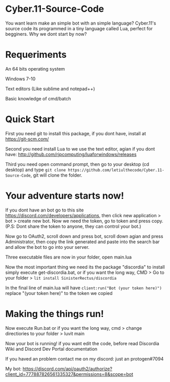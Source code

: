 # Cyber.11-Source-Code
You want learn make an simple bot with an simple language? Cyber.11's source code its programmed in a tiny language called Lua, perfect for begginers.
Why we dont start by now?

# Requeriments
An 64 bits operating system

Windows 7-10

Text editors (Like sublime and notepad++)

Basic knowledge of cmd/batch

# Quick Start

First you need git to install this package, if you dont have, install at https://git-scm.com/

Second you need install Lua to we use the text editor, agian if you dont have: http://github.com/rjpcomputing/luaforwindows/releases

Third you need open command prompt, then go to your desktop (cd desktop) and type ```git clone https://github.com/letiulthecode/Cyber.11-Source-Code```, git will clone the folder.

# Your adventure starts now!

If you dont have an bot go to this site https://discord.com/developers/applications, then click new application > bot > create new bot. Now we need the token, go to token and press copy. (P.S: Dont share the token to anyone, they can control your bot.)

Now go to OAuth2, scroll down and press bot, scroll down agian and press Administrator, then copy the link generated and paste into the search bar and allow the bot to go into your server.

Three executable files are now in your folder, open main.lua

Now the most important thing we need its the package "discordia" to install simply execute get-discordia.bat, or if you want the long way, CMD > Go to your folder > ```lit install SinisterRectus/discordia```

In the final line of main.lua will have ```client:run("Bot (your token here)")``` replace "(your token here)" to the token we copied

# Making the things run!

Now execute Run.bat or if you want the long way, cmd > change directiories to your folder > luvit main

Now your bot is running! if you want edit the code, before read Discordia Wiki and Discord Dev Portal documentation

If you haved an problem contact me on my discord: just an protogen#7094

My bot: https://discord.com/api/oauth2/authorize?client_id=777887826561335327&permissions=8&scope=bot
